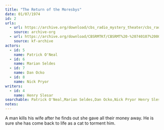 ```yaml
---
title: "The Return of the Moresbys"
date: 01/07/1974
id: 2
urls: 
  - url: https://archive.org/download/cbs_radio_mystery_theater/cbs_radio_mystery_theater-0001-0050.zip/cbs_radio_mystery_theater-0001-0050%2Fcbsrmt_0002_return_of_the_moresbys.mp3
    source: archive-org
  - url: https://archive.org/download/CBSRMTKf/CBSRMT%20-%20740107%200002%20The%20Return%20Of%20The%20Moresbys_kf.mp3
    source: kf-archive
actors:  
  - id: 5
    name: Patrick O'Neal  
  - id: 6
    name: Marian Seldes  
  - id: 7
    name: Dan Ocko  
  - id: 8
    name: Nick Pryor
writers:  
  - id: 4
    name: Henry Slesar
searchable: Patrick O'Neal,Marian Seldes,Dan Ocko,Nick Pryor Henry Slesar
notes:  
---
```

A man kills his wife after he finds out she gave all their money away. He is sure she has come back to life as a cat to torment him.